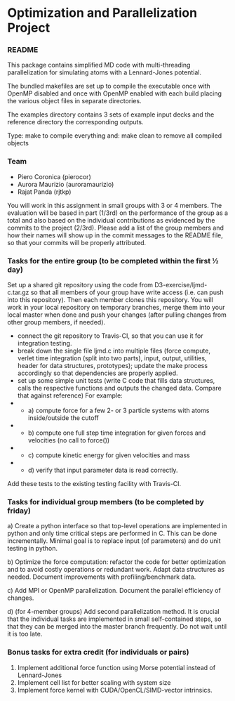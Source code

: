 # Optimization and Parallelization Project

### README

This package contains simplified MD code with multi-threading
parallelization for simulating atoms with a Lennard-Jones potential.

The bundled makefiles are set up to compile the executable once
with OpenMP disabled and once with OpenMP enabled with each build
placing the various object files in separate directories.

The examples directory contains 3 sets of example input decks
and the reference directory the corresponding outputs.

Type: make
to compile everything and: make clean
to remove all compiled objects

### Team

* Piero Coronica (pierocor)
* Aurora Maurizio (auroramaurizio)
* Rajat Panda (rjtkp)


You will work in this assignment in small groups with 3 or 4 members. The evaluation will be based in part (1/3rd) on the performance of the group as a total and also based on the individual contributions as evidenced by the commits to the project (2/3rd). Please add a list of the group members and how their names will show up in the commit messages to the README file, so that your commits will be properly attributed.
### Tasks for the entire group (to be completed within the first 1⁄2 day)
Set up a shared git repository using the code from D3-exercise/ljmd-c.tar.gz so that all members of your group have write access (i.e. can push into this repository). Then each member clones this repository. You will work in your local repository on temporary branches, merge them into your local master when done and push your changes (after pulling changes from other group members, if needed).
- connect the git repository to Travis-CI, so that you can use it for integration testing.
- break down the single file ljmd.c into multiple files (force compute, verlet time integration (split into two parts), input, output, utilities, header for data structures, prototypes); update the make process accordingly so that dependencies are properly applied.
- set up some simple unit tests (write C code that fills data structures, calls the respective functions and outputs the changed data. Compare that against reference) For example:
- * a) compute force for a few 2- or 3 particle systems with atoms inside/outside the cutoff
- * b) compute one full step time integration for given forces and velocities (no call to force())
- * c) compute kinetic energy for given velocities and mass
- * d) verify that input parameter data is read correctly.

Add these tests to the existing testing facility with Travis-CI.
### Tasks for individual group members (to be completed by friday)
a) Create a python interface so that top-level operations are implemented in python and only time critical steps are performed in C. This can be done incrementally. Minimal goal is to replace input (of parameters) and do unit testing in python.

b) Optimize the force computation: refactor the code for better optimization and to avoid costly operations or redundant work. Adapt data structures as needed. Document improvements with profiling/benchmark data.

c) Add MPI or OpenMP parallelization. Document the parallel efficiency of changes.

d) (for 4-member groups) Add second parallelization method.
It is crucial that the individual tasks are implemented in small self-contained steps, so that they can be merged into the master branch frequently. Do not wait until it is too late.

### Bonus tasks for extra credit (for individuals or pairs)
1) Implement additional force function using Morse potential instead of Lennard-Jones
2) Implement cell list for better scaling with system size
3) Implement force kernel with CUDA/OpenCL/SIMD-vector intrinsics.
